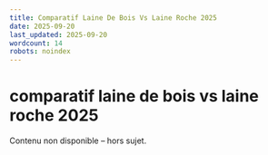 ```yaml
---
title: Comparatif Laine De Bois Vs Laine Roche 2025
date: 2025-09-20
last_updated: 2025-09-20
wordcount: 14
robots: noindex
---
```


# comparatif laine de bois vs laine roche 2025

Contenu non disponible – hors sujet.